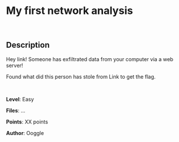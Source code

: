 # My first network analysis

<br>

## Description

Hey link! Someone has exfiltrated data from your computer via a web server!

Found what did this person has stole from Link to get the flag.

<br>

**Level**: Easy

**Files**: ...

**Points**: XX points

**Author**: Ooggle
